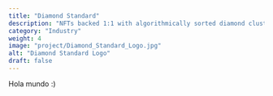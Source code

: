 ```yaml
---
title: "Diamond Standard"
description: "NFTs backed 1:1 with algorithmically sorted diamond clusters, secured via NFC and custom-made cabinet vaults for custodians."
category: "Industry"
weight: 4
image: "project/Diamond_Standard_Logo.jpg"
alt: "Diamond Standard Logo"
draft: false
---
```


Hola mundo :)